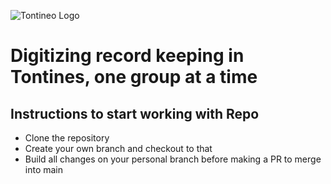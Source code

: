 ![Tontineo Logo](https://github.com/Samsonroyal/Tontineo/assets/26835888/e1f80b26-64f6-4a2b-8421-9db6925f8bb8)
# Digitizing record keeping in Tontines, one group at a time

## Instructions to start working with Repo


- Clone the repository
- Create your own branch and checkout to that
- Build all changes on your personal branch before making a PR to merge into main
